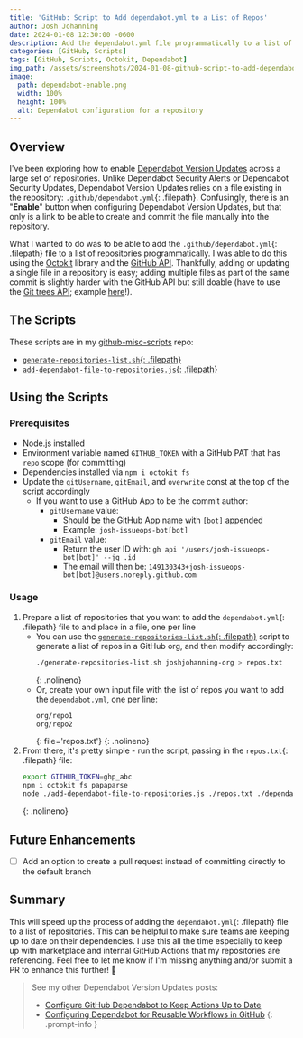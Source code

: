 ```yaml
---
title: 'GitHub: Script to Add dependabot.yml to a List of Repos'
author: Josh Johanning
date: 2024-01-08 12:30:00 -0600
description: Add the dependabot.yml file programmatically to a list of GitHub repositories
categories: [GitHub, Scripts]
tags: [GitHub, Scripts, Octokit, Dependabot]
img_path: /assets/screenshots/2024-01-08-github-script-to-add-dependabot-file
image:
  path: dependabot-enable.png
  width: 100%
  height: 100%
  alt: Dependabot configuration for a repository
---
```


## Overview

I've been exploring how to enable [Dependabot Version Updates](https://docs.github.com/en/code-security/dependabot/dependabot-version-updates/about-dependabot-version-updates) across a large set of repositories. Unlike Dependabot Security Alerts or Dependabot Security Updates, Dependabot Version Updates relies on a file existing in the repository: `.github/dependabot.yml`{: .filepath}. Confusingly, there is an "**Enable**" button when configuring Dependabot Version Updates, but that only is a link to be able to create and commit the file manually into the repository.

What I wanted to do was to be able to add the `.github/dependabot.yml`{: .filepath} file to a list of repositories programmatically. I was able to do this using the [Octokit](https://octokit.github.io/rest.js/v18) library and the [GitHub API](https://docs.github.com/en/rest/reference/repos#create-or-update-file-contents). Thankfully, adding or updating a single file in a repository is easy; adding multiple files as part of the same commit is slightly harder with the GitHub API but still doable (have to use the [Git trees API](https://docs.github.com/en/rest/git/trees?apiVersion=2022-11-28); example [here](https://github.com/joshjohanning-org/commit-sign-app/blob/f010f5d8f86655b55166142bf322d5d1b6945b1a/.github/workflows/commit-sign.yml#L72-L121)!).

## The Scripts

These scripts are in my [github-misc-scripts](https://github.com/joshjohanning/github-misc-scripts) repo:

- [`generate-repositories-list.sh`{: .filepath}](https://github.com/joshjohanning/github-misc-scripts/blob/main/gh-cli/generate-repositories-list.sh)
- [`add-dependabot-file-to-repositories.js`{: .filepath}](https://github.com/joshjohanning/github-misc-scripts/blob/main/scripts/add-dependabot-file-to-repositories.js)

## Using the Scripts

### Prerequisites

- Node.js installed
- Environment variable named `GITHUB_TOKEN` with a GitHub PAT that has `repo` scope (for committing)
- Dependencies installed via `npm i octokit fs`
- Update the `gitUsername`, `gitEmail`, and `overwrite` const at the top of the script accordingly
  - If you want to use a GitHub App to be the commit author:
    - `gitUsername` value: 
      - Should be the GitHub App name with `[bot]` appended
      - Example: `josh-issueops-bot[bot]`
    - `gitEmail` value: 
      - Return the user ID with: `gh api '/users/josh-issueops-bot[bot]' --jq .id`
      - The email will then be: `149130343+josh-issueops-bot[bot]@users.noreply.github.com`

### Usage

1. Prepare a list of repositories that you want to add the `dependabot.yml`{: .filepath} file to and place in a file, one per line
    - You can use the [`generate-repositories-list.sh`{: .filepath}](https://github.com/joshjohanning/github-misc-scripts/blob/main/gh-cli/generate-repositories-list.sh) script to generate a list of repos in a GitHub org, and then modify accordingly: 
      ```bash
      ./generate-repositories-list.sh joshjohanning-org > repos.txt
      ```
      {: .nolineno}
    - Or, create your own input file with the list of repos you want to add the `dependabot.yml`, one per line: 
      ```sh
      org/repo1
      org/repo2
      ```
      {: file='repos.txt'}
      {: .nolineno}
2. From there, it's pretty simple - run the script, passing in the `repos.txt`{: .filepath} file:
    ```bash
    export GITHUB_TOKEN=ghp_abc
    npm i octokit fs papaparse
    node ./add-dependabot-file-to-repositories.js ./repos.txt ./dependabot.yml
    ```
    {: .nolineno}

## Future Enhancements

- [ ] Add an option to create a pull request instead of committing directly to the default branch

## Summary

This will speed up the process of adding the `dependabot.yml`{: .filepath} file to a list of repositories. This can be helpful to make sure teams are keeping up to date on their dependencies. I use this all the time especially to keep up with marketplace and internal GitHub Actions that my repositories are referencing. Feel free to let me know if I'm missing anything and/or submit a PR to enhance this further! 🚀

> See my other Dependabot Version Updates posts:
> - [Configure GitHub Dependabot to Keep Actions Up to Date](/posts/github-dependabot-for-actions/)
> - [Configuring Dependabot for Reusable Workflows in GitHub](/posts/dependabot-reusable-workflows/)
{: .prompt-info }
